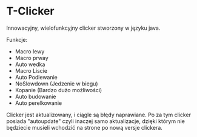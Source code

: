 # T-Clicker
Innowacyjny, wielofunkcyjny clicker stworzony w języku java.

Funkcje:
- Macro lewy
- Macro prway
- Auto wedka
- Macro Liscie
- Auto Podlewanie
- NoSlowdown (Jedzenie w biegu)
- Kopanie (Bardzo dużo możliwości)
- Auto budowanie
- Auto perelkowanie

Clicker jest aktualizowany, i ciągle są błędy naprawiane.
Po za tym clicker posiada "autoupdate" czyli inaczej samo aktualizacje, dzięki którym nie będziecie musieli wchodzić na strone po nową versje clickera.
